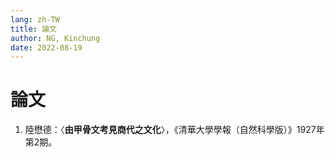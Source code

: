```yaml
---
lang: zh-TW
title: 論文
author: NG, Kinchung
date: 2022-08-19
---
```


# 論文
1. 陸懋德：〈**由甲骨文考見商代之文化**〉，《清華大學學報（自然科學版）》1927年第2期。